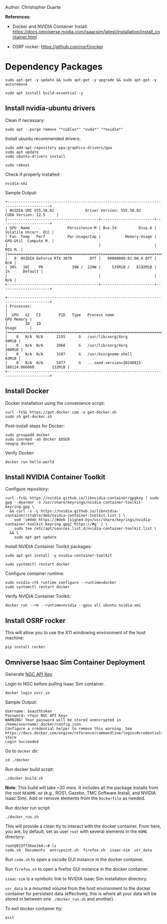 Author: Christopher Duarte

**References**:

- Docker and NVIDIA Container Install: https://docs.omniverse.nvidia.com/isaacsim/latest/installation/install_container.html

- OSRF rocker: https://github.com/osrf/rocker

# Dependency Packages

```
sudo apt-get -y update && sudo apt-get -y upgrade && sudo apt-get -y autoremove
```
```
sudo apt install build-essential -y
```

## Install nvidia-ubuntu drivers

Clean if necessary:
```
sudo apt --purge remove "*cublas*" "cuda*" "*nvidia*"
```

Install ubuntu recommended drivers:
```
sudo add-apt-repository ppa:graphics-drivers/ppa
sudo apt update
sudo ubuntu-drivers install
```
```
sudo reboot
```

Check if properly installed:
```
nvidia-smi
```

Sample Output:
```
+-----------------------------------------------------------------------------------------+
| NVIDIA-SMI 555.58.02              Driver Version: 555.58.02      CUDA Version: 12.5     |
|-----------------------------------------+------------------------+----------------------+
| GPU  Name                 Persistence-M | Bus-Id          Disp.A | Volatile Uncorr. ECC |
| Fan  Temp   Perf          Pwr:Usage/Cap |           Memory-Usage | GPU-Util  Compute M. |
|                                         |                        |               MIG M. |
|=========================================+========================+======================|
|   0  NVIDIA GeForce RTX 3070        Off |   00000000:01:00.0 Off |                  N/A |
| 30%   38C    P0             39W /  220W |     535MiB /   8192MiB |      1%      Default |
|                                         |                        |                  N/A |
+-----------------------------------------+------------------------+----------------------+
                                                                                         
+-----------------------------------------------------------------------------------------+
| Processes:                                                                              |
|  GPU   GI   CI        PID   Type   Process name                              GPU Memory |
|        ID   ID                                                               Usage      |
|=========================================================================================|
|    0   N/A  N/A      2155      G   /usr/lib/xorg/Xorg                             94MiB |
|    0   N/A  N/A      2968      G   /usr/lib/xorg/Xorg                            206MiB |
|    0   N/A  N/A      3107      G   /usr/bin/gnome-shell                           63MiB |
|    0   N/A  N/A      5977      G   ...seed-version=20240815-180124.066000        132MiB |
+-----------------------------------------------------------------------------------------+
```

## Install Docker


Docker installation using the convenience script:

```
curl -fsSL https://get.docker.com -o get-docker.sh
sudo sh get-docker.sh
```

Post-install steps for Docker:
```
sudo groupadd docker
sudo usermod -aG docker $USER
newgrp docker
```

Verify Docker:
```
docker run hello-world
```

## Install NVIDIA Container Toolkit

Configure repository:
```
curl -fsSL https://nvidia.github.io/libnvidia-container/gpgkey | sudo gpg --dearmor -o /usr/share/keyrings/nvidia-container-toolkit-keyring.gpg \
  && curl -s -L https://nvidia.github.io/libnvidia-container/stable/deb/nvidia-container-toolkit.list | \
    sed 's#deb https://#deb [signed-by=/usr/share/keyrings/nvidia-container-toolkit-keyring.gpg] https://#g' | \
    sudo tee /etc/apt/sources.list.d/nvidia-container-toolkit.list \
  && \
    sudo apt-get update
```

Install NVIDIA Container Toolkit packages:
```
sudo apt-get install -y nvidia-container-toolkit
```
```
sudo systemctl restart docker
```

Configure container runtime:
```
sudo nvidia-ctk runtime configure --runtime=docker
sudo systemctl restart docker
```

Verify NVIDIA Container Toolkit:
```
docker run --rm --runtime=nvidia --gpus all ubuntu nvidia-smi
```

## Install OSRF rocker

This will allow you to use the X11 windowing environment of the host machine:
```
pip install rocker
```

## Omniverse Isaac Sim Container Deployment

Generate [NGC API Key](https://docs.nvidia.com/ngc/ngc-overview/index.html#generating-api-key).

Login to NGC before pulling Isaac Sim container.
```
docker login nvcr.io
```
Sample Output:
```
Username: $oauthtoken
Password: <Your NGC API Key>
WARNING! Your password will be stored unencrypted in /home/username/.docker/config.json.
Configure a credential helper to remove this warning. See
https://docs.docker.com/engine/reference/commandline/login/#credentials-store
Login Succeeded
```

Go to `docker` dir:
```
cd ./docker
```

Run docker build script:
```
./docker_build.sh
```

**Note**: This build will take ~20 mins. It includes all the package installs from the root `README.md` (e.g., ROS1, Gazebo, TMC Software Install, and NVIDIA Isaac Sim). Add or remove elements from the `Dockerfile` as needed.

Run docker run script:
```
./docker_run.sh
```

This will provide a clean tty to interact with the docker container. From here, you are, by default, set as user `root` with several elements in the `HOME` directory:
```
root@923ff36ee164:~# ls
code.sh  Documents  entrypoint.sh  firefox.sh  isaac-sim  usr_data
```

Run `code.sh` to open a vscode GUI instance in the docker container. 

Run `firefox.sh` to open a firefox GUI instance in the docker container. 

`isaac-sim` is a symbolic link to NVIDIA Isaac Sim installation directory. 

`usr_data` is a mounted volume from the host environment to the docker container for persistent data (effectively, this is where all your data will be stored in between one `./docker_run.sh` and another).

To exit docker container tty:
```
exit
```


